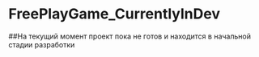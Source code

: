 # FreePlayGame_CurrentlyInDev
##На текущий момент проект пока не готов и находится в начальной стадии разработки
